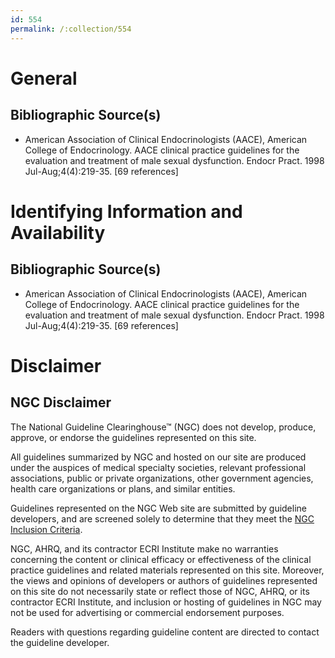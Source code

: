 ```yaml
---
id: 554
permalink: /:collection/554
---
```


# General

## Bibliographic Source(s)

- American Association of Clinical Endocrinologists (AACE), American College of Endocrinology. AACE clinical practice guidelines for the evaluation and treatment of male sexual dysfunction. Endocr Pract. 1998 Jul-Aug;4(4):219-35. [69 references]

# Identifying Information and Availability

## Bibliographic Source(s)

- American Association of Clinical Endocrinologists (AACE), American College of Endocrinology. AACE clinical practice guidelines for the evaluation and treatment of male sexual dysfunction. Endocr Pract. 1998 Jul-Aug;4(4):219-35. [69 references]

# Disclaimer

## NGC Disclaimer

The National Guideline Clearinghouse™ (NGC) does not develop, produce, approve, or endorse the guidelines represented on this site.

All guidelines summarized by NGC and hosted on our site are produced under the auspices of medical specialty societies, relevant professional associations, public or private organizations, other government agencies, health care organizations or plans, and similar entities.

Guidelines represented on the NGC Web site are submitted by guideline developers, and are screened solely to determine that they meet the [NGC Inclusion Criteria](/help-and-about/summaries/inclusion-criteria).

NGC, AHRQ, and its contractor ECRI Institute make no warranties concerning the content or clinical efficacy or effectiveness of the clinical practice guidelines and related materials represented on this site. Moreover, the views and opinions of developers or authors of guidelines represented on this site do not necessarily state or reflect those of NGC, AHRQ, or its contractor ECRI Institute, and inclusion or hosting of guidelines in NGC may not be used for advertising or commercial endorsement purposes.

Readers with questions regarding guideline content are directed to contact the guideline developer.

